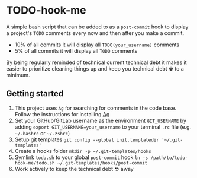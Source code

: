 # TODO-hook-me

A simple bash script that can be added to as a `post-commit` hook to display a project's `TODO` comments every now and then after you make a commit.

- 10% of all commits it will display all `TODO(your_username)` comments
- 5% of all commits it will display all `TODO` comments

By being regularly reminded of technical current technical debt it makes it easier to prioritize cleaning things up and keep you technical debt ☢ to a minimum.

## Getting started

1. This project uses `Ag` for searching for comments in the code base. Follow the instructions for installing [Ag](https://github.com/ggreer/the_silver_searcher)
1. Set your GitHub/GitLab username as the environment `GIT_USERNAME` by adding
   `export GIT_USERNAME=your_username` to your terminal `.rc` file (e.g. `~/.bashrc` or `~/.zshrc`)
1. Setup git templates `git config --global init.templatedir '~/.git-templates'`
1. Create a hooks folder `mkdir -p ~/.git-templates/hooks`
1. Symlink `todo.sh` to your global `post-commit` hook `ln -s /path/to/todo-hook-me/todo.sh ~/.git-templates/hooks/post-commit`
1. Work actively to keep the technical debt ☢ away
